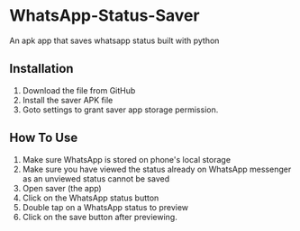 # WhatsApp-Status-Saver

An apk app that saves whatsapp status built with python 
## Installation
1. Download the file from GitHub
2. Install the saver APK file
3. Goto settings to grant saver app storage permission.

## How To Use
1. Make sure WhatsApp is stored on phone's local storage
2. Make sure you have viewed the status already on WhatsApp messenger
as an unviewed status cannot be saved
3. Open saver (the app)
3. Click on the WhatsApp status button
5. Double tap on a WhatsApp status to preview
6. Click on the save button after previewing.
